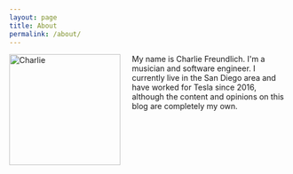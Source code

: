 ```yaml
---
layout: page
title: About
permalink: /about/
---
```


<p>
<img src="https://s3.us-east-2.amazonaws.com/cfreundlich.github.io/charlie.jpeg" width="200" alt="Charlie" style="float: left; margin: 0 1.5em 15px 0; min-width: 150px; max-width: 45%" />

My name is Charlie Freundlich. I'm a musician and software engineer. I currently live in the San Diego area and have worked for Tesla since 2016, although the content and opinions on this blog are completely my own.
<br style="clear:both;" />
</p>
